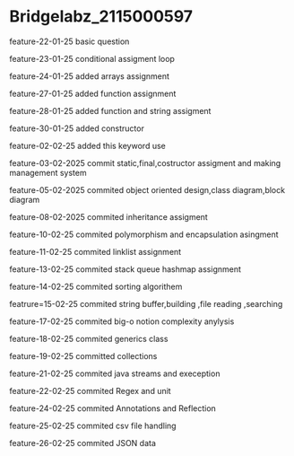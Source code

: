 # Bridgelabz_2115000597

feature-22-01-25 basic question 

feature-23-01-25  conditional assigment  loop 

feature-24-01-25 added  arrays assignment

feature-27-01-25 added function assignment

feature-28-01-25 added function and string assigment

feature-30-01-25 added  constructor

feature-02-02-25 added this keyword use

feature-03-02-2025 commit static,final,costructor assigment and making management system

feature-05-02-2025 commited object oriented design,class diagram,block diagram

 feature-08-02-2025 commited inheritance assigment

  feature-10-02-25 commited polymorphism and encapsulation asingment 

  feature-11-02-25 commited linklist assignment

  feature-13-02-25 commited stack queue hashmap assignment

  feature-14-02-25 commited sorting algorithem 

  featrure=15-02-25 commited string buffer,building ,file reading ,searching

 feature-17-02-25 commited big-o notion complexity anylysis

 feature-18-02-25 commited generics class

 feature-19-02-25 committed collections

 feature-21-02-25 commited java streams and  exeception 

 feature-22-02-25 commited  Regex and unit 

 feature-24-02-25 commited Annotations and Reflection 

 feature-25-02-25 commited csv file handling

 feature-26-02-25 commited JSON data
 
